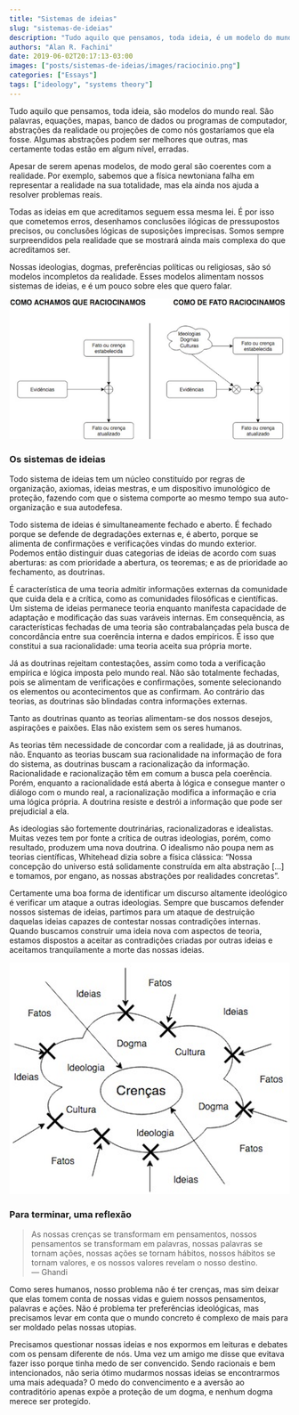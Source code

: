 ```yaml
---
title: "Sistemas de ideias"
slug: "sistemas-de-ideias"
description: "Tudo aquilo que pensamos, toda ideia, é um modelo do mundo real. São palavras, equações, mapas, banco de dados ou programas de computador, abstrações da realidade ou projeções de como nós gostaria que a realidade fosse. A forma como vemos a realidade é só um modelo mental do que é a realidade de fato. Alguns modelos podem ser melhores que outros, mas certamente todos estão em algum nível, errados."
authors: "Alan R. Fachini"
date: 2019-06-02T20:17:13-03:00
images: ["posts/sistemas-de-ideias/images/raciocinio.png"]
categories: ["Essays"]
tags: ["ideology", "systems theory"]
---
```


Tudo aquilo que pensamos, toda ideia, são modelos do mundo real. São palavras, equações, mapas, banco de dados ou programas de computador, abstrações da realidade ou projeções de como nós gostaríamos que ela fosse. Algumas abstrações podem ser melhores que outras, mas certamente todas estão em algum nível, erradas.

Apesar de serem apenas modelos, de modo geral são coerentes com a realidade. Por exemplo, sabemos que a física newtoniana falha em representar a realidade na sua totalidade, mas ela ainda nos ajuda a resolver problemas reais.

Todas as ideias em que acreditamos seguem essa mesma lei. É por isso que cometemos erros, desenhamos conclusões ilógicas de pressupostos precisos, ou conclusões lógicas de suposições imprecisas. Somos sempre surpreendidos pela realidade que se mostrará ainda mais complexa do que acreditamos ser.

Nossas ideologias, dogmas, preferências políticas ou religiosas, são só modelos incompletos da realidade. Esses modelos alimentam nossos sistemas de ideias, e é um pouco sobre eles que quero falar.

![Como achamos que raciocinamos; como realmente raciocinamos](./images/raciocinio.png)

### Os sistemas de ideias

Todo sistema de ideias tem um núcleo constituído por regras de organização, axiomas, ideias mestras, e um dispositivo imunológico de proteção, fazendo com que o sistema comporte ao mesmo tempo sua auto-organização e sua autodefesa.

Todo sistema de ideias é simultaneamente fechado e aberto. É fechado porque se defende de degradações externas e, é aberto, porque se alimenta de confirmações e verificações vindas do mundo exterior. Podemos então distinguir duas categorias de ideias de acordo com suas aberturas: as com prioridade a abertura, os teoremas; e as de prioridade ao fechamento, as doutrinas.

É característica de uma teoria admitir informações externas da comunidade que cuida dela e a crítica, como as comunidades filosóficas e científicas. Um sistema de ideias permanece teoria enquanto manifesta capacidade de adaptação e modificação das suas varáveis internas. Em consequência, as características fechadas de uma teoria são contrabalançadas pela busca de concordância entre sua coerência interna e dados empíricos. É isso que constitui a sua racionalidade: uma teoria aceita sua própria morte.

Já as doutrinas rejeitam contestações, assim como toda a verificação empírica e lógica imposta pelo mundo real. Não são totalmente fechadas, pois se alimentam de verificações e confirmações, somente selecionando os elementos ou acontecimentos que as confirmam. Ao contrário das teorias, as doutrinas são blindadas contra informações externas.

Tanto as doutrinas quanto as teorias alimentam-se dos nossos desejos, aspirações e paixões. Elas não existem sem os seres humanos.

As teorias têm necessidade de concordar com a realidade, já as doutrinas, não. Enquanto as teorias buscam sua racionalidade na informação de fora do sistema, as doutrinas buscam a racionalização da informação. Racionalidade e racionalização têm em comum a busca pela coerência. Porém, enquanto a racionalidade está aberta à lógica e consegue manter o diálogo com o mundo real, a racionalização modifica a informação e cria uma lógica própria. A doutrina resiste e destrói a informação que pode ser prejudicial a ela.

As ideologias são fortemente doutrinárias, racionalizadoras e idealistas. Muitas vezes tem por fonte a crítica de outras ideologias, porém, como resultado, produzem uma nova doutrina. O idealismo não poupa nem as teorias científicas, Whitehead dizia sobre a física clássica: “Nossa concepção do universo está solidamente construída em alta abstração […] e tomamos, por engano, as nossas abstrações por realidades concretas”.

Certamente uma boa forma de identificar um discurso altamente ideológico é verificar um ataque a outras ideologias. Sempre que buscamos defender nossos sistemas de ideias, partimos para um ataque de destruição daquelas ideias capazes de contestar nossas contradições internas. Quando buscamos construir uma ideia nova com aspectos de teoria, estamos dispostos a aceitar as contradições criadas por outras ideias e aceitamos tranquilamente a morte das nossas ideias.

![O filtro ideológico](./images/ideologia.png)

### Para terminar, uma reflexão

> As nossas crenças se transformam em pensamentos, nossos pensamentos se transformam em palavras, nossas palavras se tornam ações, nossas ações se tornam hábitos, nossos hábitos se tornam valores, e os nossos valores revelam o nosso destino. <br />
> — Ghandi

Como seres humanos, nosso problema não é ter crenças, mas sim deixar que elas tomem conta de nossas vidas e guiem nossos pensamentos, palavras e ações. Não é problema ter preferências ideológicas, mas precisamos levar em conta que o mundo concreto é complexo de mais para ser moldado pelas nossas utopias.

Precisamos questionar nossas ideias e nos expormos em leituras e debates com os pensam diferente de nós. Uma vez um amigo me disse que evitava fazer isso porque tinha medo de ser convencido. Sendo racionais e bem intencionados, não seria ótimo mudarmos nossas ideias se encontrarmos uma mais adequada? O medo do convencimento e a aversão ao contraditório apenas expõe a proteção de um dogma, e nenhum dogma merece ser protegido.
